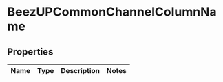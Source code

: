
# BeezUPCommonChannelColumnName

## Properties
Name | Type | Description | Notes
------------ | ------------- | ------------- | -------------



